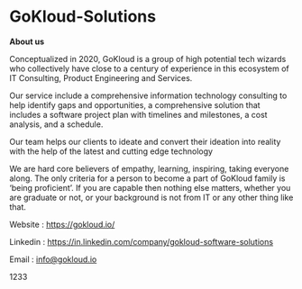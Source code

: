 # GoKloud-Solutions

**About us**

Conceptualized in 2020, GoKloud is a group of high potential tech wizards who collectively have close to a century of experience in this ecosystem of IT Consulting, Product Engineering and Services.

Our service include a comprehensive information technology consulting to help identify gaps and opportunities, a comprehensive solution that includes a software project plan with timelines and milestones, a cost analysis, and a schedule. 

Our team helps our clients to ideate and convert their ideation into reality with the help of the latest and cutting edge technology

We are hard core believers of empathy, learning, inspiring, taking everyone along. The only criteria for a person to become a part of GoKloud family is ‘being proficient’. If you are capable then nothing else matters, whether you are graduate or not, or your background is not from IT or any other thing like that.

Website : https://gokloud.io/

Linkedin : https://in.linkedin.com/company/gokloud-software-solutions

Email : info@gokloud.io

1233
